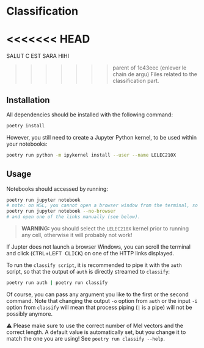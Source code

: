 # Classification

<<<<<<< HEAD
=======

SALUT C EST SARA HIHI

>>>>>>> parent of 1c43eec (enlever le chain de argu)
Files related to the classification part.

## Installation

All dependencies should be installed with the following command:

```bash
poetry install
```

However, you still need to create a Jupyter Python kernel, to be used
within your notebooks:

```bash
poetry run python -m ipykernel install --user --name LELEC210X
```

## Usage

Notebooks should accessed by running:

```bash
poetry run jupyter notebook
# note: on WSL, you cannot open a browser window from the terminal, so run instead
poetry run jupyter notebook --no-browser
# and open one of the links manually (see below).
```

> **WARNING:** you should select the `LELEC210X` kernel prior to running any cell,
> otherwise it will probably not work!

If Jupter does not launch a browser Windows, you can scroll the terminal
and click (<kbd>CTRL</kbd>+<kbd>LEFT CLICK</kbd>) on one of the HTTP links displayed.

To run the `classify script`, it is recommended to pipe it with the `auth` script, so that the output of `auth` is
directly streamed to `classify`:

```bash
poetry run auth | poetry run classify
```

Of course, you can pass any argument you like to the first or the second command.
Note that changing the output `-o` option from `auth` or the input `-i` option from `classify`
will mean that process piping (`|` is a pipe) will not be possibly anymore.

:warning: Please make sure to use the correct number of Mel vectors and the correct length. A default value is automatically set, but you change it
to match the one you are using! See `poetry run classify --help`.
